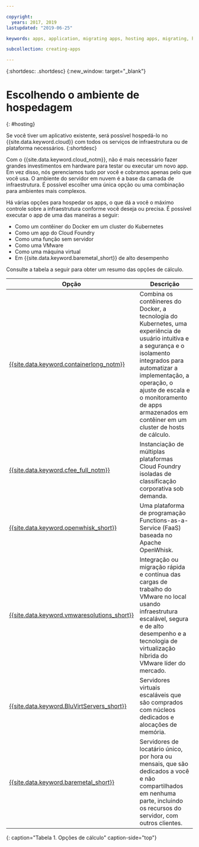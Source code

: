 ```yaml
---

copyright:
  years: 2017, 2019
lastupdated: "2019-06-25"

keywords: apps, application, migrating apps, hosting apps, migrating, hosting, migration

subcollection: creating-apps

---
```


{:shortdesc: .shortdesc}
{:new_window: target="_blank"}

# Escolhendo o ambiente de hospedagem
{: #hosting}

Se você tiver um aplicativo existente, será possível hospedá-lo no {{site.data.keyword.cloud}} com todos os serviços de infraestrutura ou de plataforma necessários.
{:shortdesc}

Com o {{site.data.keyword.cloud_notm}}, não é mais necessário fazer grandes investimentos em hardware para testar ou executar um novo app. Em vez disso, nós gerenciamos tudo por você e cobramos apenas pelo que você usa. O
ambiente do servidor em nuvem é a base da camada de infraestrutura. É possível escolher uma única opção ou uma combinação para ambientes mais complexos. 

Há várias opções para hospedar os apps, o que dá a você o máximo controle sobre a infraestrutura conforme você
deseja ou precisa. É possível executar o app de uma das maneiras a seguir:

  * Como um contêiner do Docker em um cluster do Kubernetes
  * Como um app do Cloud Foundry
  * Como uma função sem servidor
  * Como uma VMware
  * Como uma máquina virtual
  * Em {{site.data.keyword.baremetal_short}} de alto desempenho 
<!--
{{site.data.keyword.baremetal_short}} are single-tenant, physical servers that are dedicated to a single customer. You control almost everything from the server host to the RAM and storage devices. These servers are used with workloads that require compute power over a sustained time, for example, several months.

Some example workloads include e-commerce, ERP, CRM, SCM, and financial services and regulatory applications.

{{site.data.keyword.BluVirtServers_short}} can be deployed as either as public or dedicated instances. With public instances, the resources of the server are shared with other customers, also known as a multi-tenant environment. Private instances dedicate the resources of the physical server to one customer who can have one or more virtual machines on the same server. These servers are ideal for workloads that run for a limited time, for example, a couple of weeks. Some workload examples are development and testing, backup and recovery, and disaster recovery. For more information about server options, see [Bare metal servers versus virtual servers: Choosing the best option for you](https://www.ibm.com/cloud/blog/bare-metal-virtual-servers-works){: new_window} ![External link icon](../icons/launch-glyph.svg "External link icon").
-->

Consulte a tabela a seguir para obter um resumo das opções de cálculo.

| Opção | Descrição | 
|--------|---------------|
| [{{site.data.keyword.containerlong_notm}}](/docs/containers?topic=containers-getting-started) | Combina os contêineres do Docker, a tecnologia do Kubernetes, uma experiência de usuário intuitiva e a segurança e o isolamento integrados para automatizar a implementação, a operação, o ajuste de escala e o monitoramento de apps armazenados em contêiner em um cluster de hosts de cálculo. |
| [{{site.data.keyword.cfee_full_notm}}](/docs/cloud-foundry?topic=cloud-foundry-about) | Instanciação de múltiplas plataformas Cloud Foundry isoladas de classificação corporativa sob demanda. |
| [{{site.data.keyword.openwhisk_short}}](/docs/openwhisk?topic=cloud-functions-getting_started) | Uma plataforma de programação Functions-as-a-Service (FaaS) baseada no Apache OpenWhisk. |
| [{{site.data.keyword.vmwaresolutions_short}}](/docs/services/vmwaresolutions?topic=vmware-solutions-getting-started) | Integração ou migração rápida e contínua das cargas de trabalho do VMware no local usando infraestrutura escalável, segura e de alto desempenho e a tecnologia de virtualização híbrida do VMware líder do mercado. |
| [{{site.data.keyword.BluVirtServers_short}}](/docs/vsi?topic=virtual-servers-about-public-virtual-servers) | Servidores virtuais escaláveis que são comprados com núcleos dedicados e alocações de memória. |
| [{{site.data.keyword.baremetal_short}}](/docs/bare-metal?topic=bare-metal-about-bm)  | Servidores de locatário único, por hora ou mensais, que são dedicados a você e não compartilhados em nenhuma parte, incluindo os recursos do servidor, com outros clientes. |
{: caption="Tabela 1. Opções de cálculo" caption-side="top"}

